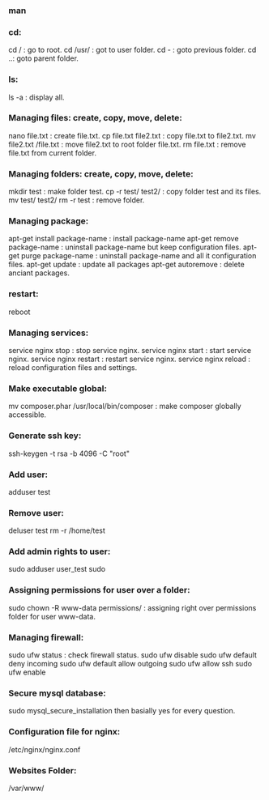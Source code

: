 ### man

### cd:
cd / : go to root.
cd /usr/ : got to user folder.
cd - : goto previous folder.
cd ..: goto parent folder.

### ls:
ls -a : display all.

### Managing files: create, copy, move, delete:
nano file.txt : create file.txt.
cp file.txt file2.txt : copy file.txt to file2.txt.
mv file2.txt /file.txt : move file2.txt to root folder file.txt.
rm file.txt : remove file.txt from current folder.

### Managing folders: create, copy, move, delete:
mkdir test : make folder test.
cp -r test/ test2/ : copy folder test and its files.
mv test/ test2/
rm -r test : remove folder.

### Managing package:
apt-get install package-name : install package-name
apt-get remove package-name : uninstall package-name but keep configuration files.
apt-get purge package-name : uninstall package-name and all it configuration files.
apt-get update : update all packages
apt-get autoremove : delete anciant packages.

### restart:
reboot

### Managing services:
service nginx stop : stop service nginx.
service nginx start : start service nginx.
service nginx restart : restart service nginx.
service nginx reload : reload configuration files and settings.

### Make executable global:
mv composer.phar /usr/local/bin/composer : make composer globally accessible.

### Generate ssh key:
ssh-keygen -t rsa -b 4096 -C "root"

### Add user:
adduser test

### Remove user:
deluser test
rm -r /home/test

### Add admin rights to user:
sudo adduser user_test sudo

### Assigning permissions for user over a folder:
sudo chown -R www-data permissions/ : assigning right over permissions folder for user www-data.

### Managing firewall:
sudo ufw status : check firewall status.
sudo ufw disable
sudo ufw default deny incoming
sudo ufw default allow outgoing
sudo ufw allow ssh
sudo ufw enable

### Secure mysql database:
sudo mysql_secure_installation
then basially yes for every question.

### Configuration file for nginx:
/etc/nginx/nginx.conf

### Websites Folder:
/var/www/